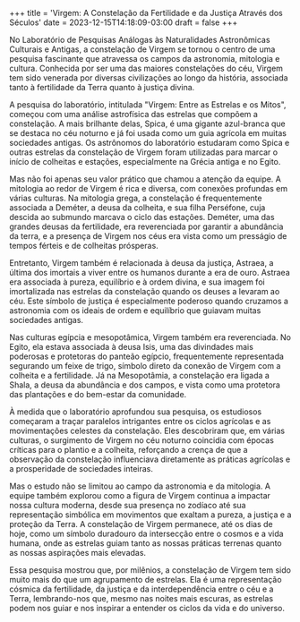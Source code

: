 +++
title = 'Virgem: A Constelação da Fertilidade e da Justiça Através dos Séculos'
date = 2023-12-15T14:18:09-03:00
draft = false
+++



No Laboratório de Pesquisas Análogas às Naturalidades Astronômicas Culturais e Antigas, a constelação de Virgem se tornou o centro de uma pesquisa fascinante que atravessa os campos da astronomia, mitologia e cultura. Conhecida por ser uma das maiores constelações do céu, Virgem tem sido venerada por diversas civilizações ao longo da história, associada tanto à fertilidade da Terra quanto à justiça divina.

A pesquisa do laboratório, intitulada "Virgem: Entre as Estrelas e os Mitos", começou com uma análise astrofísica das estrelas que compõem a constelação. A mais brilhante delas, Spica, é uma gigante azul-branca que se destaca no céu noturno e já foi usada como um guia agrícola em muitas sociedades antigas. Os astrônomos do laboratório estudaram como Spica e outras estrelas da constelação de Virgem foram utilizadas para marcar o início de colheitas e estações, especialmente na Grécia antiga e no Egito.

Mas não foi apenas seu valor prático que chamou a atenção da equipe. A mitologia ao redor de Virgem é rica e diversa, com conexões profundas em várias culturas. Na mitologia grega, a constelação é frequentemente associada a Deméter, a deusa da colheita, e sua filha Perséfone, cuja descida ao submundo marcava o ciclo das estações. Deméter, uma das grandes deusas da fertilidade, era reverenciada por garantir a abundância da terra, e a presença de Virgem nos céus era vista como um presságio de tempos férteis e de colheitas prósperas.

Entretanto, Virgem também é relacionada à deusa da justiça, Astraea, a última dos imortais a viver entre os humanos durante a era de ouro. Astraea era associada à pureza, equilíbrio e à ordem divina, e sua imagem foi imortalizada nas estrelas da constelação quando os deuses a levaram ao céu. Este símbolo de justiça é especialmente poderoso quando cruzamos a astronomia com os ideais de ordem e equilíbrio que guiavam muitas sociedades antigas.

Nas culturas egípcia e mesopotâmica, Virgem também era reverenciada. No Egito, ela estava associada à deusa Isis, uma das divindades mais poderosas e protetoras do panteão egípcio, frequentemente representada segurando um feixe de trigo, símbolo direto da conexão de Virgem com a colheita e a fertilidade. Já na Mesopotâmia, a constelação era ligada a Shala, a deusa da abundância e dos campos, e vista como uma protetora das plantações e do bem-estar da comunidade.

À medida que o laboratório aprofundou sua pesquisa, os estudiosos começaram a traçar paralelos intrigantes entre os ciclos agrícolas e as movimentações celestes da constelação. Eles descobriram que, em várias culturas, o surgimento de Virgem no céu noturno coincidia com épocas críticas para o plantio e a colheita, reforçando a crença de que a observação da constelação influenciava diretamente as práticas agrícolas e a prosperidade de sociedades inteiras.

Mas o estudo não se limitou ao campo da astronomia e da mitologia. A equipe também explorou como a figura de Virgem continua a impactar nossa cultura moderna, desde sua presença no zodíaco até sua representação simbólica em movimentos que exaltam a pureza, a justiça e a proteção da Terra. A constelação de Virgem permanece, até os dias de hoje, como um símbolo duradouro da intersecção entre o cosmos e a vida humana, onde as estrelas guiam tanto as nossas práticas terrenas quanto as nossas aspirações mais elevadas.

Essa pesquisa mostrou que, por milênios, a constelação de Virgem tem sido muito mais do que um agrupamento de estrelas. Ela é uma representação cósmica da fertilidade, da justiça e da interdependência entre o céu e a Terra, lembrando-nos que, mesmo nas noites mais escuras, as estrelas podem nos guiar e nos inspirar a entender os ciclos da vida e do universo.